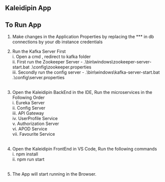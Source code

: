 ## Kaleidipin App


## To Run App
1. Make changes in the Application Properties by replacing the *** in db connections by your db instance credentials</br>

2. Run the Kafka Server First</br>
   i. Open a cmd , redirect to kafka folder</br>
   ii. First run the Zookeeper Server - .\bin\windows\zookeeper-server-start.bat .\config\zookeeper.properties</br>
   iii. Secondly run the config server - .\bin\windows\kafka-server-start.bat .\config\server.properties</br></br>

3. Open the Kaleidipin BackEnd in the IDE, Run the microservices in the Following Order</br>
   i. Eureka Server</br>
   ii. Config Server</br>
   iii. API Gateway</br>
   iv. UserProfile Service</br>
   v. Authorization Server</br>
   vi. APOD Service</br>
   vii. Favourite Service</br></br>

4. Open the Kaleidipin FrontEnd in VS Code, Run the following commands</br>
   i. npm install</br>
   ii. npm run start</br></br>

5. The App will start running in the Browser.</br>
